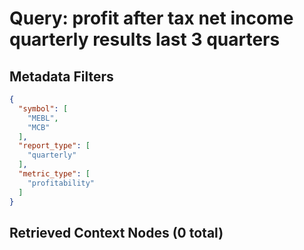# Query: profit after tax net income quarterly results last 3 quarters

## Metadata Filters
```json
{
  "symbol": [
    "MEBL",
    "MCB"
  ],
  "report_type": [
    "quarterly"
  ],
  "metric_type": [
    "profitability"
  ]
}
```

## Retrieved Context Nodes (0 total)

